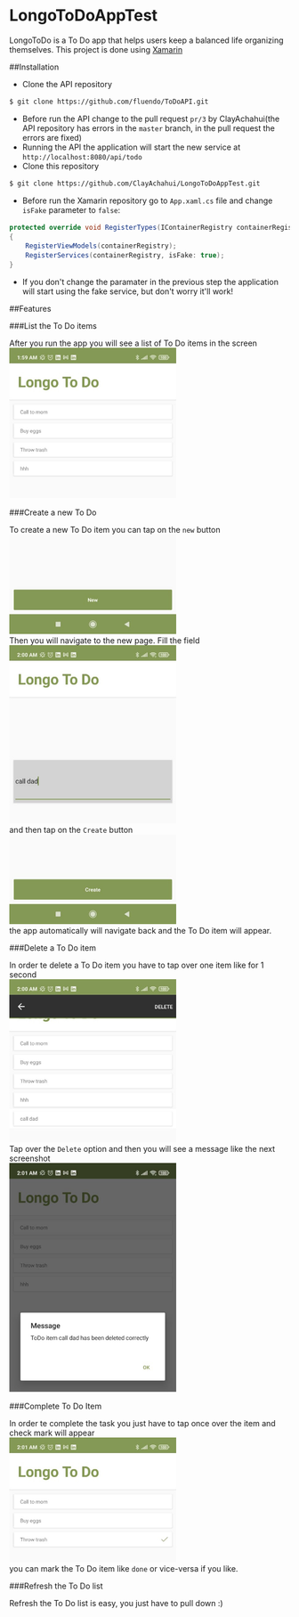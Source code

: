 # LongoToDoAppTest
LongoToDo is a To Do app that helps users keep a balanced life organizing themselves. This project is done using [Xamarin](https://learn.microsoft.com/es-es/xamarin/get-started/what-is-xamarin)


##Installation
- Clone the API repository
```bash
$ git clone https://github.com/fluendo/ToDoAPI.git
```
- Before run the API change to the pull request `pr/3` by ClayAchahui(the API repository has errors in the `master` branch, in the pull request the errors are fixed)
- Running the API the application will start the new service at `http://localhost:8080/api/todo`
- Clone this repository
```bash
$ git clone https://github.com/ClayAchahui/LongoToDoAppTest.git
```
- Before run the Xamarin repository go to `App.xaml.cs` file and change `isFake` parameter to `false`:
````csharp
protected override void RegisterTypes(IContainerRegistry containerRegistry)
{
    RegisterViewModels(containerRegistry);
    RegisterServices(containerRegistry, isFake: true);
}
````
- If you don't change the paramater in the previous step the application will start using the fake service, but don't worry it'll work!

##Features

###List the To Do items

After you run the app you will see a list of To Do items in the screen
<br/>
<img src="https://github.com/ClayAchahui/LongoToDoAppTest/blob/main/images/list_todo.png" width="300">
<br/>

###Create a new To Do

To create a new To Do item you can tap on the `new` button
<br/>
<img src="https://github.com/ClayAchahui/LongoToDoAppTest/blob/main/images/create1.png" width="300">
<br/>
Then you will navigate to the new page. Fill the field
<br/>
<img src="https://github.com/ClayAchahui/LongoToDoAppTest/blob/main/images/create2.png" width="300">
<br/>
and then tap on the `Create` button
<br/>
<img src="https://github.com/ClayAchahui/LongoToDoAppTest/blob/main/images/create3.png" width="300">
<br/>
the app automatically will navigate back and the To Do item will appear.

###Delete a To Do item

In order te delete a To Do item you have to tap over one item like for 1 second 
<br/>
<img src="https://github.com/ClayAchahui/LongoToDoAppTest/blob/main/images/delete1.png" width="300">
<br/>
Tap over the `Delete` option and then you will see a message like the next screenshot
<br/>
<img src="https://github.com/ClayAchahui/LongoToDoAppTest/blob/main/images/delete2.png" width="300">
<br/>

###Complete To Do Item

In order te complete the task you just have to tap once over the item and check mark will appear
<br/>
<img src="https://github.com/ClayAchahui/LongoToDoAppTest/blob/main/images/completed.png" width="300">
<br/>
you can mark the To Do item like `done` or vice-versa if you like.

###Refresh the To Do list

Refresh the To Do list is easy, you just have to pull down :)

